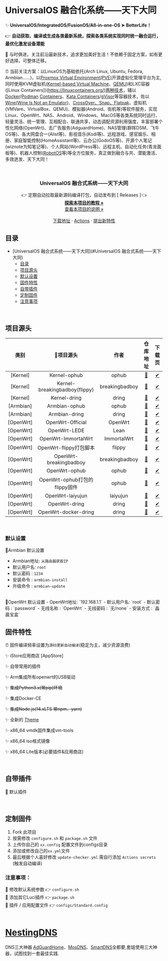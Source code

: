 # UniversalOS 融合化系统——天下大同
✨ **UniversalOS/IntegratedOS/FusionOS/All-in-one-OS ➤ BetterLife！**

👉 **自动获取、编译或生成各类最新系统，探索各类系统实现同时统一融合运行，最优化激发设备潜能**

🎯 与时俱进，关注前沿最新技术，追求更加美好生活！不依赖于固定方案，如有更好选择，可整体迁移。

⏰ 当前关注方案：以LinuxOS为基础依托(Arch Linux, Ubuntu, Fedora, Armbian……)，以[Proxmox Virtual Environment(PVE)](https://proxmox.com/en/)开源虚拟化管理平台为主,同时使用KVM虚拟机([Kernel-based Virtual Machine](https://linux-kvm.org/page/Main_Page)、[QEMU](https://blog.csdn.net/qq_55914897/article/details/132218294))和LXC容器([Linux Containers])(https://linuxcontainers.org/)[两种技术](https://blog.csdn.net/z609932088/article/details/143642199)，辅以[Docker](https://hub.docker.com/)/[Podman](https://podman.io/) [Containers](https://www.imooc.com/article/375232)、[Kata Containers](https://www.cnblogs.com/renshengdezheli/p/18259251)/[gVisor](https://www.cnblogs.com/renshengdezheli/p/18258180)等容器技术，佐以[Wine(Wine Is Not an Emulator)](https://www.winehq.org/)、[CrossOver、Snap、Flatpak](https://tieba.baidu.com/p/8540464149)、虚拟机(VMVare、VirtualBox、QEMU)、模拟器(Android、街机等)等软件服务，实现Linux、OpenWrt、NAS、Android、Windows、MacOS等各类系统同时运行、轻量灵活、统一管理、互相配合、联通共享，动态调配资源利用强度，丰富部署个性化网络(OpenWrt)、去广告服务(AdguardHome)、NAS管理(群晖DSM、飞牛OS等)、各大网盘合一(Alist等)、影视音乐(Kodi等)、远程游戏、感官娱乐、相册、家庭智能控制(HomeAssistant等)、云办公(GodoOS等)、开源个人笔记(wiznote为知笔记等)、个人网站(WordPress等)、远程主机、自动化任务(青龙面板等)、机器人控制([RobotOS](https://baijiahao.baidu.com/s?id=1821442456542439713)等)等全方位服务，真正做到融合与共、潜能激活、多效迸发、天下大同！


<br />


  </a>
  <h3 align="center">UniversalOS 融合式系统——天下大同</h3>
  <p align="center">
    👉 定期自动拉取最新源码编译打包，自动发布到 [<a herf="https://github.com/FoxDring/UniversalOS/releases"> Releases </a>]👈
    <br />
    <a href="https://github.com/FoxDring/UniversalOS/@Documents"><strong>探索本项目的教程 »</strong></a>
    <br />
    <a href="https://github.com/FoxDring/UniversalOS/@Readme">查看本项目的说明 »</a>
	<br />
    <br />
    <a href="https://github.com/FoxDring/UniversalOS/releases">下载地址</a>
    ·
    <a href="https://github.com/FoxDring/UniversalOS/actions">Actions</a>
    ·
    <a href="https://github.com/FoxDring/UniversalOS/issues">提出新特性</a>
  </p>

</p>

## 目录

- [UniversalOS 融合式系统——天下大同](#UniversalOS 融合式系统——天下大同)
  - [目录](#目录)
  - [项目源头](#项目源头)
  - [默认设置](#默认设置)
  - [固件特性](#固件特性)
  - [自带插件](#自带插件)
  - [定制固件](#定制固件)   
  - [注意事项](#注意事项)


<br>


## 项目源头

|         类别         |           🎯项目源头        |         作者         |        仓库地址         |              下载页          |
| :------------------------: | :---------------------: | :-------------------: | :-------------------: | :--------------------------: |
|  [Kernel] |             Kernel-ophub                    |  ophub |[🍕](https://github.com/ophub/kernel) |  [✔](https://github.com/ophub/kernel/tags) |
|  [Kernel] |             Kernel-breakingbadboy(flippy)                    |  breakingbadboy |[🍕](https://github.com/breakingbadboy/OpenWrt) |  [✔](https://github.com/breakingbadboy/OpenWrt/tags) |
|  [Kernel] |             Kernel-dring                    |  dring |[🍕](https://github.com/FoxDring/UniversalOS) |  [✔](https://github.com/FoxDring/UniversalOS/tags) |
|  [Armbian] |             Armbian-ophub                    |  ophub |[🍕](https://github.com/ophub/amlogic-s9xxx-armbian) |  [✔](https://github.com/ophub/amlogic-s9xxx-armbian/tags) |
|  [Armbian] |             Armbian-dring                    |  dring |[🍕](https://github.com/FoxDring/UniversalOS) |  [✔](https://github.com/FoxDring/UniversalOS/tags) |
|  [OpenWrt] |             OpenWrt-Official                    |  OpenWrt |[🍕](https://github.com/openwrt/openwrt) |  [✔](https://firmware-selector.openwrt.org/) |
|  [OpenWrt] |             OpenWrt-LEDE                    |  Lean |[🍕](https://github.com/coolsnowwolf/lede) |  [✔](https://github.com/coolsnowwolf/lede/releases) |
|  [OpenWrt] |             OpenWrt-ImmortalWrt                    |  ImmortalWrt |[🍕](https://github.com/immortalwrt/immortalwrt) |  [✔](https://github.com/immortalwrt/immortalwrt/tags) |
|  [OpenWrt] |             OpenWrt-flippy打包脚本                    |  flippy |[🍕](https://github.com/unifreq/openwrt_packit) |  [✔](https://github.com/unifreq/openwrt_packit) |
|  [OpenWrt] |             OpenWrt-breakingbadboy                    |  breakingbadboy |[🍕](https://github.com/breakingbadboy/OpenWrt) |  [✔](https://github.com/breakingbadboy/OpenWrt/tags) |
|  [OpenWrt] |             OpenWrt-ophub                    |  ophub |[🍕](https://github.com/ophub/amlogic-s9xxx-openwrt) |  [✔](https://github.com/ophub/amlogic-s9xxx-openwrt/tags) |
|  [OpenWrt] |             OpenWrt-ophub打包的flippy固件                    |  ophub |[🍕](https://github.com/ophub/flippy-openwrt-actions) |  [✔](https://github.com/ophub/flippy-openwrt-actions/tags) |
|  [OpenWrt] |             OpenWrt-laiyujun                    |  laiyujun |[🍕](https://github.com/laiyujun/Actions_OpenWrt-Amlogic) |  [✔](https://github.com/laiyujun/Actions_OpenWrt-Amlogic/tags) |
|  [OpenWrt] |             OpenWrt-dring                    |  dring |[🍕](https://github.com/FoxDring/UniversalOS) |  [✔](https://github.com/FoxDring/UniversalOS/tags) |
|  [OpenWrt] |             OpenWrt-docker-dring                    |  dring |[🍕](https://hub.docker.com/repository/docker/foxdring/openwrt-aarch64/general) |  [✔](https://hub.docker.com/repository/docker/foxdring/openwrt-aarch64/tags) |



<br>

### 默认设置
🎯Armbian 默认设置
- Armbian地址: `从路由器获取IP`
- 默认用户名: `root`
- 默认密码  : `1234`
- 安装命令  : `armbian-install`
- 升级命令  : `armbian-update`

<br>
🎯OpenWrt 默认设置
- OpenWrt地址: `192.168.1.1`
- 默认用户名: `root`
- 默认密码  : `password`
- 无线名称  : `OpenWrt`
- 无线密码  : `无/none`
- 安装方式  : `晶晨宝盒`
<br>



## 固件特性
⏰ 固件编译频率设置为`源码更新自动编译`(稳定为主，减少资源浪费)

✨ iStore应用商店 [AppStore]

✨ 自带常用的插件

✨ Arm集成所有openwrt的USB驱动

✨ ~~集成Python3.x(带pip)环境~~

✨ 集成Docker-CE

✨ ~~集成Node.js(14.xLTS 带npm、yarn)~~

✨ 全新的 [Theme](https://github.com/jerrykuku/luci-theme-argon)

✨ x86_64 vmdk固件集成vm-tools

✨ x86_64 iso格式镜像

✨ x86_64 Lite版本(必要插件&应用商店)

<br>

## 自带插件
🍕 默认插件


<br>

## 定制固件
1. Fork 此项目
2. 按需修改 ```configure.sh``` 和 ```package.sh``` 文件
3. 上传你自己的 ```xx.config``` 配置文件到configs目录
4. 添加或修改自己的``````xx.yml``````文件
5. 最后根据个人喜好修改 ```update-checker.yml``` 需自行添加 ```Actions secrets``` (触发自动编译)

### 注意事项：
📌 修改默认系统参数 👉 ```configure.sh```   
📌 添加其它Luci插件 👉 ```package.sh```   
📌 插件 / 应用配置文件 👉 ```configs/Standard.config```   
<br>



# [NestingDNS](https://github.com/217heidai/NestingDNS)
DNS三大神器 [AdGuardHome](https://github.com/AdguardTeam/AdGuardHome)、[MosDNS](https://github.com/IrineSistiana/mosdns)、[SmartDNS](https://github.com/pymumu/smartdns)全都要,套娃使用三大神器，试图找到一套最佳实践.
